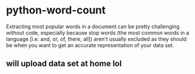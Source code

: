 # python-word-count
Extracting most popular words in a document can be pretty challenging without code, especially because stop words (the most common words in a language [i.e. and, or, of, there, all]) aren't usually excluded as they should be when you want to get an accurate representation of your data set. 
## will upload data set at home lol
